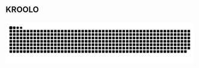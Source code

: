 ## KROOLO

###

<img src="https://raw.githubusercontent.com/yogesh-kroolo/yogesh-kroolo/output/snake.svg" alt="Snake animation" />

###
